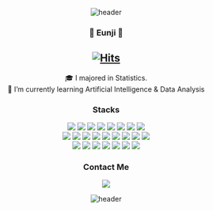 <div align="center">
  
![header](https://capsule-render.vercel.app/api?type=slice&color=F2CB61&height=150&section=header&text=EunJi&desc=soondong2&descSize=20&descAlign=85&descAlignY=50&fontSize=45&fontColor=00000&fontAlign=85&fontAlignY=25&rotate=7&animation=fadeIn)
  
</div>

<div align="center">
  
### 🐰 Eunji 🐰
[![Hits](https://hits.seeyoufarm.com/api/count/incr/badge.svg?url=https%3A%2F%2Fgithub.com%2Fsoondong2&count_bg=%23AA09D7&title_bg=%23FD5858&icon=&icon_color=%23E7E7E7&title=hits&edge_flat=false)](https://hits.seeyoufarm.com)
---
🎓 I majored in Statistics. <br>
🌱 I’m currently learning Artificial Intelligence & Data Analysis

</div>

<div align="center">
  
### Stacks
<img src="https://img.shields.io/badge/Python-3776AB?style=flat-square&logo=Python&logoColor=white"/></a>
<img src="https://img.shields.io/badge/MySQL-4479A1?style=flat-square&logo=MySQL&logoColor=white"/></a>
<img src="https://img.shields.io/badge/PostgreSQL-4169E1?style=flat-square&logo=PostgreSQL&logoColor=white"/></a>
<img src="https://img.shields.io/badge/Oracle-F80000?style=flat-square&logo=Oracle&logoColor=white"/></a>
<img src="https://img.shields.io/badge/R-276DC3?style=flat-square&logo=R&logoColor=white"/></a>
<img src="https://img.shields.io/badge/Rstudio-75AADB?style=flat-square&logo=Rstudio&logoColor=white"/></a>
<img src="https://img.shields.io/badge/Tableau-E97627?style=flat-square&logo=Tableau&logoColor=white"/></a>
<img src="https://img.shields.io/badge/Streamlit-FF4B4B?style=flat-square&logo=Streamlit&logoColor=white"/></a>
<br>
<img src="https://img.shields.io/badge/OpenCV-5C3EE8?style=flat-square&logo=OpenCV&logoColor=white"/></a>
<img src="https://img.shields.io/badge/PyTorch-EE4C2C?style=flat-square&logo=PyTorch&logoColor=white"/></a>
<img src="https://img.shields.io/badge/Tensorflow-FF6F00?style=flat-square&logo=Tensorflow&logoColor=white"/></a>
<img src="https://img.shields.io/badge/Scikit learn-F7931E?style=flat-square&logo=Scikit learn&logoColor=white"/></a>
<img src="https://img.shields.io/badge/Pandas-150458?style=flat-square&logo=Pandas&logoColor=white"/></a>
<img src="https://img.shields.io/badge/Numpy-150458?style=flat-square&logo=Numpy&logoColor=white"/></a>
<img src="https://img.shields.io/badge/Markdown-000000?style=flat-square&logo=Markdown&logoColor=white"/></a>
<img src="https://img.shields.io/badge/GitHub-181717?style=flat-square&logo=GitHub&logoColor=white"/></a>
<img src="https://img.shields.io/badge/Git-F05032?style=flat-square&logo=Git&logoColor=white"/></a>
<br>
<img src="https://img.shields.io/badge/Jupyter-F37626?style=flat-square&logo=Jupyter&logoColor=white"/></a>
<img src="https://img.shields.io/badge/Anaconda-44A833?style=flat-square&logo=Anaconda&logoColor=white"/></a>
<img src="https://img.shields.io/badge/Visual Studio Code-007ACC?style=flat-square&logo=Visual Studio Code&logoColor=white"/></a>
<img src="https://img.shields.io/badge/Google Colab-F9AB00?style=flat-square&logo=Google Colab&logoColor=white"/></a>
<img src="https://img.shields.io/badge/Notion-000000?style=flat-square&logo=Notion&logoColor=white"/></a>
<img src="https://img.shields.io/badge/Discord-5865F2?style=flat-square&logo=Discord&logoColor=white"/></a>
<img src="https://img.shields.io/badge/Microsoft Excel-007ACC?style=flat-square&logo=Microsoft Excel&logoColor=white"/></a>

</div>

<div align="center">
  
### Contact Me
<a href="mailto:revudn46@naver.com"><img src="https://img.shields.io/badge/Gmail-d14836?style=flat-square&logo=Gmail&logoColor=white&link=revudn46@naver.com"/></a>

</div>

<div align="center">
  
![header](https://capsule-render.vercel.app/api?type=slice&color=F2CB61&height=150&section=footer)
  
</div>
